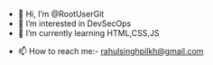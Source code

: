 - 👋 Hi, I’m @RootUserGit
- 👀 I’m interested in DevSecOps 
- 🌱 I’m currently learning HTML,CSS,JS
<!-- - 💞️ I’m looking to collaborate on ... -->
- 📫 How to reach me:- rahulsinghpilkh@gmail.com

<!---
RootUserGit/RootUserGit is a ✨ special ✨ repository because its `README.md` (this file) appears on your GitHub profile.
You can click the Preview link to take a look at your changes.
--->
